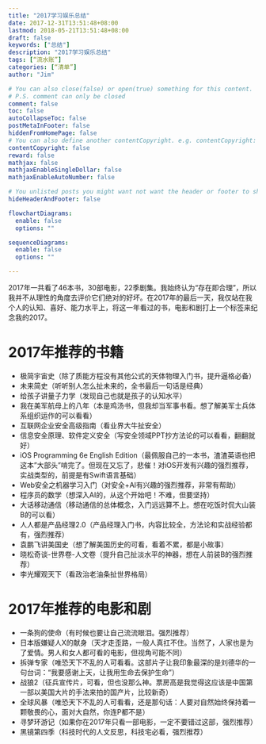 ```yaml
---
title: "2017学习娱乐总结"
date: 2017-12-31T13:51:48+08:00
lastmod: 2018-05-21T13:51:48+08:00
draft: false
keywords: ["总结"]
description: "2017学习娱乐总结"
tags: [“流水账”]
categories: [“清单”]
author: "Jim"

# You can also close(false) or open(true) something for this content.
# P.S. comment can only be closed
comment: false
toc: false
autoCollapseToc: false
postMetaInFooter: false
hiddenFromHomePage: false
# You can also define another contentCopyright. e.g. contentCopyright: "This is another copyright."
contentCopyright: false
reward: false
mathjax: false
mathjaxEnableSingleDollar: false
mathjaxEnableAutoNumber: false

# You unlisted posts you might want not want the header or footer to show
hideHeaderAndFooter: false

flowchartDiagrams:
  enable: false
  options: ""

sequenceDiagrams: 
  enable: false
  options: ""

---
```


2017年一共看了46本书，30部电影，22季剧集。我始终认为“存在即合理”，所以我并不从理性的角度去评价它们绝对的好坏。在2017年的最后一天，我仅站在我个人的认知、喜好、能力水平上，将这一年看过的书，电影和剧打上一个标签来纪念我的2017。

# 2017年推荐的书籍

* 极简宇宙史（除了质能方程没有其他公式的天体物理入门书，提升逼格必备）
* 未来简史（听听别人怎么扯未来的，全书最后一句话是经典）
* 给孩子讲量子力学（发现自己也就是孩子的认知水平）
* 我在美军航母上的八年（本是鸡汤书，但我却当军事书看。想了解美军士兵体系组织运作的可以看看）
* 互联网企业安全高级指南（看业界大牛扯安全）
* 信息安全原理、软件定义安全（写安全领域PPT抄方法论的可以看看，翻翻就好）
* iOS Programming 6e English Edition（最佩服自己的一本书，渣渣英语也把这本”大部头”啃完了。但现在又忘了，悲催！对iOS开发有兴趣的强烈推荐，实战类型的，前提是有Swift语言基础）
* Web安全之机器学习入门（对安全+AI有兴趣的强烈推荐，非常有帮助）
* 程序员的数学（想深入AI的，从这个开始吧！不难，但要坚持）
* 大话移动通信（移动通信的总体概念，入门远远算不上。想在吃饭时侃大山装B的可以看）
* 人人都是产品经理2.0（产品经理入门书，内容比较全，方法论和实战经验都有，强烈推荐）
* 袁鹏飞讲美国史（想了解美国历史的可看，看着不累，都是小故事）
* 晓松奇谈-世界卷-人文卷（提升自己扯淡水平的神器，想在人前装B的强烈推荐）
* 李光耀观天下（看政治老油条扯世界格局）

# 2017年推荐的电影和剧

* 一条狗的使命（有时候也要让自己流流眼泪。强烈推荐）
* 日本版嫌疑人X的献身（天才走歪路，一般人真扛不住。当然了，人家也是为了爱情。男人和女人都可看的电影，但视角可能不同）
* 拆弹专家（唯恐天下不乱的人可看看。这部片子让我印象最深的是刘德华的一句台词：“我要感谢上天，让我用生命去保护生命”）
* 战狼2（征兵宣传片，可看，但也没那么神。票房高是我觉得这应该是中国第一部以美国大片的手法来拍的国产片，比较新奇）
* 全球风暴（唯恐天下不乱的人可看看，还是那句话：人要对自然始终保持着一颗敬畏的心，面对大自然，你连P都不是）
* 寻梦环游记（如果你在2017年只看一部电影，一定不要错过这部，强烈推荐）
* 黑镜第四季（科技时代的人文反思，科技宅必看，强烈推荐）

